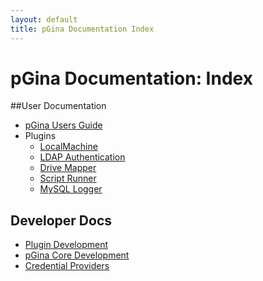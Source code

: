 ```yaml
---
layout: default
title: pGina Documentation Index
---
```


pGina Documentation: Index
===========================

##User Documentation

* [pGina Users Guide](user.html)
* Plugins
   * [LocalMachine]()
   * [LDAP Authentication]()
   * [Drive Mapper]()
   * [Script Runner]()
   * [MySQL Logger]()

## Developer Docs

* [Plugin Development](plugins.html)
* [pGina Core Development](core.html)
* [Credential Providers](cp.html)
  
